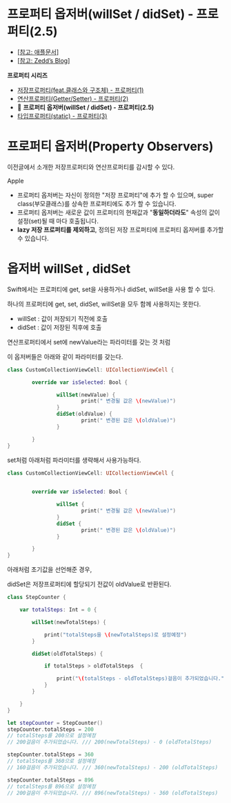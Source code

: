 # 프로퍼티 옵저버(willSet / didSet) - 프로퍼티(2.5)


- [[참고: 애플문서]](https://docs.swift.org/swift-book/LanguageGuide/Properties.html)
- [[참고: Zedd’s Blog]](https://zeddios.tistory.com/247)


**프로퍼티 시리즈**

- [저장프로퍼티(feat.클래스와 구조체) - 프로퍼티(1)](https://www.notion.so/feat-1-f7bdd1442cc6485d81743f181ad6f16e)
- [연산프로퍼티(Getter/Setter) - 프로퍼티(2)](https://www.notion.so/Getter-Setter-2-f89ddb3673d54156b9cca5d1bd2ec65c)
- 🍊 **프로퍼티 옵저버(willSet / didSet) - 프로퍼티(2.5)**
- [타입프로퍼티(static) - 프로퍼티(3)](https://www.notion.so/static-3-d0f7852984df40029ba6994dec0eb5a1)



# 프로퍼티 옵저버(Property Observers)

이전글에서 소개한 저장프로퍼티와 연산프로퍼티를 감시할 수 있다.

Apple

- 프로퍼티 옵저버는 자신이 정의한 "저장 프로퍼티"에 추가 할 수 있으며, super class(부모클래스)를 상속한 프로퍼티에도 추가 할 수 있습니다.
- 프로퍼티 옵저버는 새로운 값이 프로퍼티의 현재값과 "**동일하더라도**" 속성의 값이 설정(set)될 때 마다 호출됩니다.
- **lazy 저장 프로퍼티를 제외하고**, 정의된 저장 프로퍼티에 프로퍼티 옵저버를 추가할 수 있습니다.



# 옵저버 willSet , didSet

Swift에서는 프로퍼티에 get, set을 사용하거나 didSet, willSet을 사용 할 수 있다. 

하나의 프로퍼티에 get, set, didSet, willSet을 모두 함께 사용하지는 못한다.

- willSet : 값이 저장되기 직전에 호출
- didSet : 값이 저장된 직후에 호출

연산프로퍼티에서 set에 newValue라는 파라미터를 갖는 것 처럼

이 옵저버들은 아래와 같이 파라미터를 갖는다.  

```swift
class CustomCollectionViewCell: UICollectionViewCell {

        override var isSelected: Bool {

                willSet(newValue) {
                        print(" 변경될 값은 \(newValue)")
                }
                didSet(oldValue) {
                        print(" 변경된 값은 \(oldValue)")
                }

        }
}
```

set처럼 아래처럼 파라미터를 생략해서 사용가능하다.

```swift
class CustomCollectionViewCell: UICollectionViewCell {

        
        override var isSelected: Bool {

                willSet {
                        print(" 변경될 값은 \(newValue)")
                }
                didSet {
                        print(" 변경된 값은 \(oldValue)")
                }

        }
}
```

아래처럼 초기값을 선언해준 경우, 

didSet은 저장프로퍼티에 할당되기 전값이 oldValue로 반환된다.

```swift
class StepCounter {

    var totalSteps: Int = 0 {

        willSet(newTotalSteps) {

            print("totalSteps을 \(newTotalSteps)로 설정예정")
        }

        didSet(oldTotalSteps) {

            if totalSteps > oldTotalSteps  {

                print("\(totalSteps - oldTotalSteps)걸음이 추가되었습니다.")
            }
        }

    }
}

let stepCounter = StepCounter()
stepCounter.totalSteps = 200
// totalSteps를 200으로 설정예정
// 200걸음이 추가되었습니다. /// 200(newTotalSteps) - 0 (oldTotalSteps)

stepCounter.totalSteps = 360
// totalSteps를 360으로 설정예정
// 160걸음이 추가되었습니다. /// 360(newTotalSteps) - 200 (oldTotalSteps)

stepCounter.totalSteps = 896
// totalSteps를 896으로 설정예정
// 200걸음이 추가되었습니다. /// 896(newTotalSteps) - 360 (oldTotalSteps)
```
